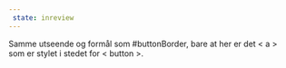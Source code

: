 ```yaml
---
 state: inreview
---
```

Samme utseende og formål som #buttonBorder, bare at her er det < a > som er stylet i stedet for < button >.
